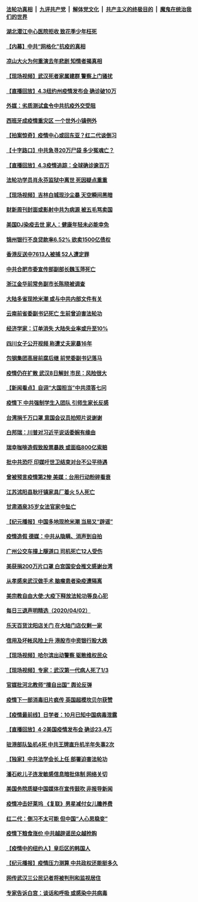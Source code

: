 

####  [法轮功真相](../../../../basic/blob/master/README.md?t=04040030) &nbsp;|&nbsp; [九评共产党](../../../../9ping.md/blob/master/README.md?t=04040030) &nbsp;|&nbsp; [解体党文化](../../../../jtdwh.md/blob/master/README.md?t=04040030)  &nbsp;|&nbsp; [共产主义的终极目的](../../../../gczydzjmd.md/blob/master/README.md?t=04040030) &nbsp;|&nbsp; [魔鬼在统治我们的世界](../../../../mgztzwmdsj.md/blob/master/README.md?t=04040030) 

#### [湖北潜江中心医院拒收 致花季少年枉死](../pages/nsc413/n12000819.md?t=04040030) 

#### [【内幕】中共“网格化”抗疫的真相](../pages/nsc413/n11993844.md?t=04040030) 

#### [凉山大火为何重演去年悲剧 知情者揭真相](../pages/nsc413/n12001059.md?t=04040030) 

#### [【现场视频】武汉死者家属建群 警察上门骚扰](../pages/nsc413/n12000689.md?t=04040030) 

#### [【直播回放】4.3纽约州疫情发布会 确诊破10万](../pages/nsc413/n12000925.md?t=04040030) 

#### [外媒：劣质测试盒令中共抗疫外交受阻](../pages/nsc413/n11998869.md?t=04040030) 

#### [西班牙成疫情重灾区 一个世外小镇例外](../pages/nsc413/n12000730.md?t=04040030) 

#### [【拍案惊奇】疫情中心或回东亚？红二代谈倒习](../pages/nsc413/n11999778.md?t=04040030) 

#### [【十字路口】中共急寻20万尸袋 多少冤魂亡？](../pages/nsc413/n11999535.md?t=04040030) 

#### [【直播回放】4.3疫情追踪：全球确诊逾百万](../pages/nsc413/n12000743.md?t=04040030) 


#### [法轮功学员肖永芬监狱中离世 死因疑点重重](../pages/nsc413/n12000433.md?t=04040030) 

#### [【现场视频】吉林白城现沙尘暴 天空瞬间黑暗](../pages/nsc413/n12000594.md?t=04040030) 

#### [财新周刊封面或影射中共为病源 被五毛骂卖国](../pages/nsc413/n12000666.md?t=04040030) 

#### [美国DJ染疫去世 家人：健康年轻未必能幸免](../pages/nsc413/n12000519.md?t=04040030) 

#### [锦州银行不良贷款率6.52% 欲卖1500亿债权](../pages/nsc413/n12000350.md?t=04040030) 

#### [香港反送中7613人被捕 52人遭定罪](../pages/nsc413/n12000523.md?t=04040030) 

#### [中共合肥市委宣传部副部长魏玉萍死亡](../pages/nsc413/n12000393.md?t=04040030) 

#### [浙江金华前常务副市长陈晓被调查](../pages/nsc413/n12000467.md?t=04040030) 

#### [大陆多省现抢米潮 或与中共内部文件有关](../pages/nsc413/n12000400.md?t=04040030) 

#### [云南前省委副书记死亡 生前曾迫害法轮功](../pages/nsc413/n12000141.md?t=04040030) 

#### [经济学家：订单消失 大陆失业率或升至10%](../pages/nsc413/n11999833.md?t=04040030) 

#### [四川女子公开视频 称遭丈夫家暴16年](../pages/nsc413/n12000286.md?t=04040030) 

#### [包钢集团高层前腐后继 前党委副书记落马](../pages/nsc413/n11999986.md?t=04040030) 

#### [疫情仍在扩散 武汉8日解封 市民：风险很大](../pages/nsc413/n12000147.md?t=04040030) 

#### [【新闻看点】自诩“大国担当”中共须答七问](../pages/nsc413/n11998786.md?t=04040030) 

#### [疫情下 中共强制学生入团队 引师生家长反感](../pages/nsc413/n11997863.md?t=04040030) 

#### [台湾捐千万口罩 意国会议员拍短片说谢谢](../pages/nsc413/n11999740.md?t=04040030) 

#### [白邦瑞：川普对习近平说话委婉有缘由](../pages/nsc413/n11998520.md?t=04040030) 

#### [瑞幸咖啡造假致股票暴跌 或面临800亿索赔](../pages/nsc413/n11999432.md?t=04040030) 

#### [批中共恐吓 印媒吁世卫结束对台不公平待遇](../pages/nsc413/n11999786.md?t=04040030) 

#### [曾被预言疫情第2惨 美媒：台用行动粉碎看衰](../pages/nsc413/n11999745.md?t=04040030) 

#### [江苏沭阳县耿圩镇家具厂着火 5人死亡](../pages/nsc413/n11999798.md?t=04040030) 

#### [甘肃酒泉35岁女法官家中坠亡](../pages/nsc413/n12000015.md?t=04040030) 

#### [【纪元播报】中国多地现抢米潮 当局又“辟谣”](../pages/nsc413/n11999554.md?t=04040030) 

#### [疫情造假 德媒：中共从隐瞒、消声到自拍](../pages/nsc413/n11999606.md?t=04040030) 

#### [广州公交车撞上隧道口 司机死亡12人受伤](../pages/nsc413/n11998039.md?t=04040030) 

#### [美获捐200万片口罩 白宫国安会推文感谢台湾](../pages/nsc413/n11999642.md?t=04040030) 

#### [从孝感来武汉做手术 脑瘤患者染疫遭隔离](../pages/nsc413/n11999196.md?t=04040030) 

#### [美宗教自由大使:大疫下释放法轮功等良心犯](../pages/nsc413/n11999415.md?t=04040030) 

#### [每日三退声明精选（2020/04/02）](../pages/nsc413/n11999557.md?t=04040030) 

#### [乐天百货沈阳店关门 在大陆门店仅剩一家](../pages/nsc413/n11999033.md?t=04040030) 

#### [信用及坏帐风险上升 港股市中资银行股大跌](../pages/nsc413/n11999146.md?t=04040030) 

#### [【现场视频】哈尔滨出动警察 驱散维权民众](../pages/nsc413/n11999378.md?t=04040030) 

#### [【现场视频】专家：武汉第一代病人死了1/3](../pages/nsc413/n11999329.md?t=04040030) 

#### [官媒批河北教师“擅自出国” 舆论反弹](../pages/nsc413/n11999017.md?t=04040030) 

#### [疫情下一部消毒旧片疯传 英国超模坎贝尔获赞](../pages/nsc413/n11998678.md?t=04040030) 

#### [【疫情最前线】日学者：10月已知中国病毒泄露](../pages/nsc413/n11998838.md?t=04040030) 

#### [【直播回放】4·2美国疫情发布会 确诊23.4万](../pages/nsc413/n11999031.md?t=04040030) 

#### [驻港部队坠机4死 中共王牌直升机半年失事2次](../pages/nsc413/n11999002.md?t=04040030) 

#### [【独家】中共法学会长上任 部署迫害法轮功](../pages/nsc413/n11993523.md?t=04040030) 

#### [潘石屹儿子连发敏感信息暗批体制 网络关切](../pages/nsc413/n11999063.md?t=04040030) 

#### [美国务院质疑中国媒体在宣传鼓吹 非报导新闻](../pages/nsc413/n11999040.md?t=04040030) 

#### [疫情冲击好莱坞 《复联》男星减付女儿赡养费](../pages/nsc413/n11998741.md?t=04040030) 

#### [红二代：倒习不太可能 但中国“人心思稳变”](../pages/nsc413/n11998454.md?t=04040030) 

#### [疫情下粮食涨价 中共越辟谣民众越抢购](../pages/nsc413/n11998726.md?t=04040030) 

#### [【疫情中的纽约人】皇后区的韩国人](../pages/nsc413/n11998706.md?t=04040030) 

#### [【纪元播报】疫情压力测算 中共政权还能挺多久](../pages/nsc413/n11998644.md?t=04040030) 

#### [网传武汉三公民记者将被判刑和监视居住](../pages/nsc413/n11998507.md?t=04040030) 

#### [专家告诉白宫：谈话和呼吸 或感染中共病毒](../pages/nsc413/n11998669.md?t=04040030) 

